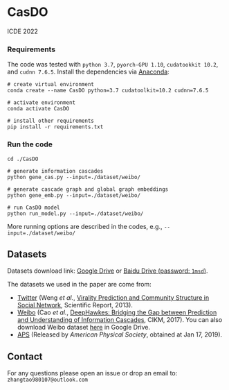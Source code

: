 # CasDO
ICDE 2022

### Requirements
The code was tested with `python 3.7`, `pyorch-GPU 1.10`, `cudatookkit 10.2`, and `cudnn 7.6.5`. Install the dependencies via [Anaconda](https://www.anaconda.com/):

```shell
# create virtual environment
conda create --name CasDO python=3.7 cudatoolkit=10.2 cudnn=7.6.5

# activate environment
conda activate CasDO

# install other requirements
pip install -r requirements.txt
```

### Run the code
```shell
cd ./CasDO

# generate information cascades
python gene_cas.py --input=./dataset/weibo/

# generate cascade graph and global graph embeddings 
python gene_emb.py --input=./dataset/weibo/

# run CasDO model
python run_model.py --input=./dataset/weibo/
```
More running options are described in the codes, e.g., `--input=./dataset/weibo/`

## Datasets

Datasets download link: [Google Drive](https://drive.google.com/file/d/1o4KAZs19fl4Qa5LUtdnmNy57gHa15AF-/view?usp=sharing) or [Baidu Drive (password: `1msd`)](https://pan.baidu.com/s/1tWcEefxoRHj002F0s9BCTQ).

The datasets we used in the paper are come from:

- [Twitter](http://carl.cs.indiana.edu/data/#virality2013) (Weng *et al.*, [Virality Prediction and Community Structure in Social Network](https://www.nature.com/articles/srep02522), Scientific Report, 2013).
- [Weibo](https://github.com/CaoQi92/DeepHawkes) (Cao *et al.*, [DeepHawkes: Bridging the Gap between 
Prediction and Understanding of Information Cascades](https://dl.acm.org/doi/10.1145/3132847.3132973), CIKM, 2017). You can also download Weibo dataset [here](https://drive.google.com/file/d/1fgkLeFRYQDQOKPujsmn61sGbJt6PaERF/view?usp=sharing) in Google Drive.  
- [APS](https://journals.aps.org/datasets) (Released by *American Physical Society*, obtained at Jan 17, 2019). 

## Contact
For any questions please open an issue or drop an email to: `zhangtao980107@outlook.com`
